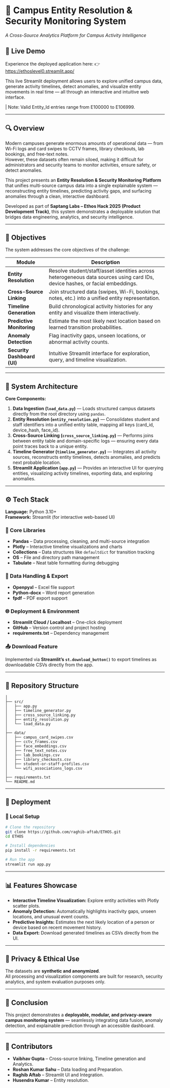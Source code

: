# 🏫 Campus Entity Resolution & Security Monitoring System  
*A Cross-Source Analytics Platform for Campus Activity Intelligence*  

## 🚀 Live Demo

Experience the deployed application here:
👉 https://ethoslevel0.streamlit.app/

This live Streamlit deployment allows users to explore unified campus data, generate activity timelines, detect anomalies, and visualize entity movements in real time — all through an interactive and intuitive web interface.

| Note: Valid Entity_Id entries range from E100000 to E106999.

---

## 🔍 Overview  
Modern campuses generate enormous amounts of operational data — from Wi-Fi logs and card swipes to CCTV frames, library checkouts, lab bookings, and free-text notes.  
However, these datasets often remain siloed, making it difficult for administrators and security teams to monitor activities, ensure safety, or detect anomalies.  

This project presents an **Entity Resolution & Security Monitoring Platform** that unifies multi-source campus data into a single explainable system — reconstructing entity timelines, predicting activity gaps, and surfacing anomalies through a clean, interactive dashboard.  

Developed as part of **Saptang Labs – Ethos Hack 2025 (Product Development Track)**, this system demonstrates a deployable solution that bridges data engineering, analytics, and security intelligence.  

---

## 🎯 Objectives  
The system addresses the core objectives of the challenge:  

| Module | Description |
|---------|--------------|
| **Entity Resolution** | Resolve student/staff/asset identities across heterogeneous data sources using card IDs, device hashes, or facial embeddings. |
| **Cross-Source Linking** | Join structured data (swipes, Wi-Fi, bookings, notes, etc.) into a unified entity representation. |
| **Timeline Generation** | Build chronological activity histories for any entity and visualize them interactively. |
| **Predictive Monitoring** | Estimate the most likely next location based on learned transition probabilities. |
| **Anomaly Detection** | Flag inactivity gaps, unseen locations, or abnormal activity counts. |
| **Security Dashboard (UI)** | Intuitive Streamlit interface for exploration, query, and timeline visualization. |

---

## 🧠 System Architecture  
**Core Components:**  

1. **Data Ingestion (`load_data.py`)** — Loads structured campus datasets directly from the root directory using `pandas`.  
2. **Entity Resolution (`entity_resolution.py`)** — Consolidates student and staff identifiers into a unified entity table, mapping all keys (card_id, device_hash, face_id).  
3. **Cross-Source Linking (`cross_source_linking.py`)** — Performs joins between entity table and domain-specific logs — ensuring every data point traces back to a unique entity.  
4. **Timeline Generator (`timeline_generator.py`)** — Integrates all activity sources, reconstructs entity timelines, detects anomalies, and predicts next probable location.  
5. **Streamlit Application (`app.py`)** — Provides an interactive UI for querying entities, visualizing activity timelines, exporting data, and exploring anomalies.  

---

## ⚙️ Tech Stack  

**Language:** Python 3.10+  
**Framework:** Streamlit (for interactive web-based UI)  

### 🧩 Core Libraries  
- **Pandas** – Data processing, cleaning, and multi-source integration  
- **Plotly** – Interactive timeline visualizations and charts  
- **Collections** – Data structures like `defaultdict` for transition tracking  
- **OS** – File and directory path management  
- **Tabulate** – Neat table formatting during debugging  

### 💾 Data Handling & Export  
- **Openpyxl** – Excel file support  
- **Python-docx** – Word report generation  
- **fpdf** – PDF export support  

### 🌐 Deployment & Environment  
- **Streamlit Cloud / Localhost** – One-click deployment  
- **GitHub** – Version control and project hosting  
- **requirements.txt** – Dependency management  

### 📤 Download Feature  
Implemented via **Streamlit’s `st.download_button()`** to export timelines as downloadable CSVs directly from the app.  

---

## 📂 Repository Structure  

```
│
├── src/
│   ├── app.py
│   ├── timeline_generator.py
│   ├── cross_source_linking.py
│   ├── entity_resolution.py
│   └── load_data.py
│
├── data/
│   ├── campus_card_swipes.csv
│   ├── cctv_frames.csv
│   ├── face_embeddings.csv
│   ├── free_text_notes.csv
│   ├── lab_bookings.csv
│   ├── library_checkouts.csv
│   ├── student-or-staff-profiles.csv
│   └── wifi_associations_logs.csv
│
├── requirements.txt
└── README.md
```

---

## 🚀 Deployment  
### 🔧 Local Setup  
```bash
# Clone the repository
git clone https://github.com/raghib-aftab/ETHOS.git
cd ETHOS

# Install dependencies
pip install -r requirements.txt

# Run the app
streamlit run app.py
```  

---

## 📊 Features Showcase  
- **Interactive Timeline Visualization:** Explore entity activities with Plotly scatter plots.  
- **Anomaly Detection:** Automatically highlights inactivity gaps, unseen locations, and unusual event counts.  
- **Predictive Insights:** Estimates the next likely location of a person or device based on recent movement history.  
- **Data Export:** Download generated timelines as CSVs directly from the UI.  

---

## 🔐 Privacy & Ethical Use  
The datasets are **synthetic and anonymized**.  
All processing and visualization components are built for research, security analytics, and system evaluation purposes only.  

---

## 🏁 Conclusion  
This project demonstrates a **deployable, modular, and privacy-aware campus monitoring system** — seamlessly integrating data fusion, anomaly detection, and explainable prediction through an accessible dashboard.  

---

## 👥 Contributors  
- **Vaibhav Gupta** – Cross-source linking, Timeline generation and Analytics.  
- **Roshan Kumar Sahu** – Data loading and Preparation.  
- **Raghib Aftab** – Streamlit UI and Integration.  
- **Husendra Kumar** – Entity resolution.  
